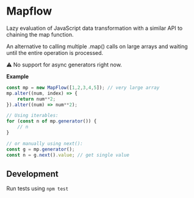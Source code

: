 # Mapflow

Lazy evaluation of JavaScript data transformation with a similar API to chaining the map function.


An alternative to calling multiple .map() calls on large arrays and waiting until the entire operation is processed.

:warning: No support for async generators right now.

**Example**

```js
const mp = new MapFlow([1,2,3,4,5]); // very large array
mp.alter((num, index) => {
	return num**2;
}).alter((num) => num**2);

// Using iterables:
for (const n of mp.generator()) {
	// n
}

// or manually using next():
const g = mp.generator();
const n = g.next().value; // get single value
```

## Development

Run tests using `npm test`
